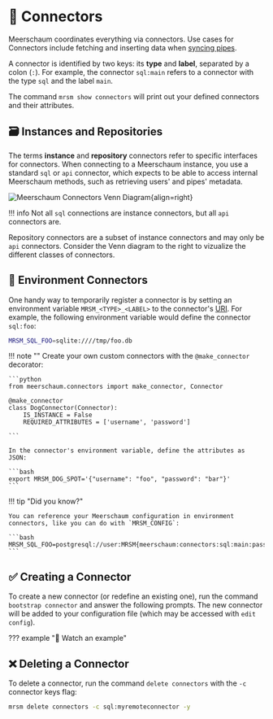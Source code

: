 <link rel="stylesheet" type="text/css" href="/assets/css/asciinema-player.css" />
<script src="/assets/js/asciinema-player.js"></script>

# 🔌 Connectors

Meerschaum coordinates everything via connectors. Use cases for Connectors include fetching and inserting data when [syncing pipes](/reference/pipes/syncing).

A connector is identified by two keys: its **type** and **label**, separated by a colon (`:`). For example, the connector `sql:main` refers to a connector with the type `sql` and the label `main`.

The command `mrsm show connectors` will print out your defined connectors and their attributes.

## 🗃️ Instances and Repositories

The terms **instance** and **repository** connectors refer to specific interfaces for connectors. When connecting to a Meerschaum instance, you use a standard `sql` or `api` connector, which expects to be able to access internal Meerschaum methods, such as retrieving users' and pipes' metadata.

![Meerschaum Connectors Venn Diagram](connectors_venn_diagram.png){align=right}

!!! info
    Not all `sql` connections are instance connectors, but all `api` connectors are.

Repository connectors are a subset of instance connectors and may only be `api` connectors. Consider the Venn diagram to the right to vizualize the different classes of connectors.

## 🌳 Environment Connectors

One handy way to temporarily register a connector is by setting an environment variable `MRSM_<TYPE>_<LABEL>` to the connector's [URI](https://en.wikipedia.org/wiki/Uniform_Resource_Identifier). For example, the following environment variable would define the connector `sql:foo`:

```bash
MRSM_SQL_FOO=sqlite:////tmp/foo.db
```

!!! note ""
    Create your own custom connectors with the `@make_connector` decorator:

    ```python
    from meerschaum.connectors import make_connector, Connector

    @make_connector
    class DogConnector(Connector):
        IS_INSTANCE = False
        REQUIRED_ATTRIBUTES = ['username', 'password']

    ```

    In the connector's environment variable, define the attributes as JSON:

    ```bash
    export MRSM_DOG_SPOT='{"username": "foo", "password": "bar"}'
    ```

!!! tip "Did you know?"

    You can reference your Meerschaum configuration in environment connectors, like you can do with `MRSM_CONFIG`:

    ```bash
    MRSM_SQL_FOO=postgresql://user:MRSM{meerschaum:connectors:sql:main:password}@localhost:5432/db
    ```


## ✅ Creating a Connector
To create a new connector (or redefine an existing one), run the command `bootstrap connector` and answer the following prompts. The new connector will be added to your configuration file (which may be accessed with `edit config`).

??? example "🎦 Watch an example"
    <asciinema-player src="/assets/casts/bootstrap-connector.cast" size="small"></asciinema-player>

## ❌ Deleting a Connector
To delete a connector, run the command `delete connectors` with the `-c` connector keys flag:

```bash
mrsm delete connectors -c sql:myremoteconnector -y
```
